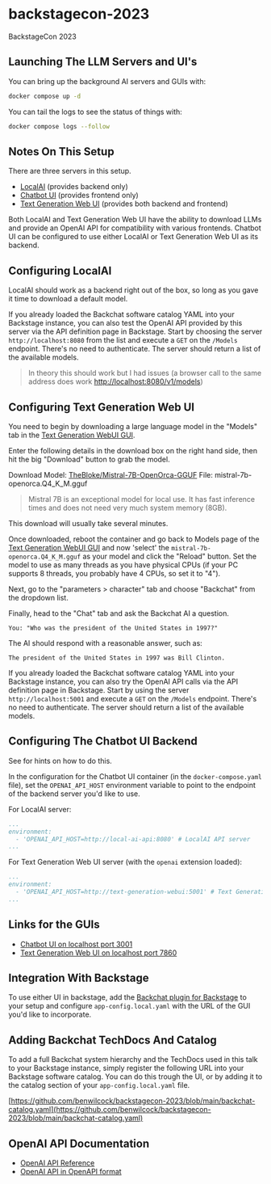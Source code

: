 # backstagecon-2023
BackstageCon 2023

## Launching The LLM Servers and UI's

You can bring up the background AI servers and GUIs with:

```bash
docker compose up -d
```

You can tail the logs to see the status of things with:

```bash
docker compose logs --follow
```

## Notes On This Setup

There are three servers in this setup. 

* [LocalAI](https://localai.io) (provides backend only)
* [Chatbot UI](https://github.com/mckaywrigley/chatbot-ui) (provides frontend only)
* [Text Generation Web UI](https://github.com/oobabooga/text-generation-webui) (provides both backend and frontend)

Both LocalAI and Text Generation Web UI have the ability to download LLMs and provide an OpenAI API for compatibility with various frontends. Chatbot UI can be configured to use either LocalAI or Text Generation Web UI as its backend.

## Configuring LocalAI

LocalAI should work as a backend right out of the box, so long as you gave it time to download a default model.

If you already loaded the Backchat software catalog YAML into your Backstage instance, you can also test the OpenAI API provided by this server via the API definition page in Backstage. Start by choosing the server `http://localhost:8080` from the list and execute a `GET` on the `/Models` endpoint. There's no need to authenticate. The server should return a list of the available models.

> In theory this should work but I had issues (a browser call to the same address does work [http://localhost:8080/v1/models](http://localhost:8080/v1/models))

## Configuring Text Generation Web UI

You need to begin by downloading a large language model in the "Models" tab in the [Text Generation WebUI GUI](http://localhost:7860).

Enter the following details in the download box on the right hand side, then hit the big "Download" button to grab the model.

Download Model: [TheBloke/Mistral-7B-OpenOrca-GGUF](https://huggingface.co/TheBloke/Mistral-7B-OpenOrca-GGUF)
File: mistral-7b-openorca.Q4_K_M.gguf

> Mistral 7B is an exceptional model for local use. It has fast inference times and does not need very much system memory (8GB).

This download will usually take several minutes.

Once downloaded, reboot the container and go back to Models page of the [Text Generation WebUI GUI](http://localhost:7860) and now 'select' the `mistral-7b-openorca.Q4_K_M.gguf` as your model and click the "Reload" button. Set the model to use as many threads as you have physical CPUs (if your PC supports 8 threads, you probably have 4 CPUs, so set it to "4").

Next, go to the "parameters > character" tab and choose "Backchat" from the dropdown list.

Finally, head to the "Chat" tab and ask the Backchat AI a question.

```text
You: "Who was the president of the United States in 1997?"
```

The AI should respond with a reasonable answer, such as:

```text
The president of the United States in 1997 was Bill Clinton.
```

If you already loaded the Backchat software catalog YAML into your Backstage instance, you can also try the OpenAI API calls via the API definition page in Backstage. Start by using the server `http://localhost:5001` and execute a `GET` on the `/Models` endpoint. There's no need to authenticate. The server should return a list of the available models.

## Configuring The Chatbot UI Backend

See  for hints on how to do this.

In the configuration for the Chatbot UI container (in the `docker-compose.yaml` file), set the `OPENAI_API_HOST` environment variable to point to the endpoint of the backend server you'd like to use.

For LocalAI server:

```yaml
...
environment:
  - 'OPENAI_API_HOST=http://local-ai-api:8080' # LocalAI API server
...
```

For Text Generation Web UI server (with the `openai` extension loaded):

```yaml
...
environment:
  - 'OPENAI_API_HOST=http://text-generation-webui:5001' # Text Generation UI OpenAI API server
...
```

## Links for the GUIs

* [Chatbot UI on localhost port 3001](http://localhost:3001)
* [Text Generation Web UI on localhost port 7860](http://localhost:7860)

## Integration With Backstage

To use either UI in backstage, add the [Backchat plugin for Backstage](https://github.com/benwilcock/backstage-plugin-backchat) to your setup and configure `app-config.local.yaml` with the URL of the GUI you'd like to incorporate.

## Adding Backchat TechDocs And Catalog

To add a full Backchat system hierarchy and the TechDocs used in this talk to your Backstage instance, simply register the following URL into your Backstage software catalog. You can do this trough the UI, or by adding it to the catalog section of your `app-config.local.yaml` file.

[https://github.com/benwilcock/backstagecon-2023/blob/main/backchat-catalog.yaml](https://github.com/benwilcock/backstagecon-2023/blob/main/backchat-catalog.yaml)

## OpenAI API Documentation

* [OpenAI API Reference](https://platform.openai.com/docs/api-reference)
* [OpenAI API in OpenAPI format](https://github.com/openai/openai-openapi/blob/master/openapi.yaml)
